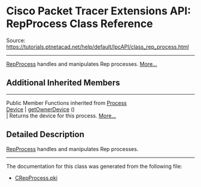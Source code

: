 # Cisco Packet Tracer Extensions API: RepProcess Class Reference

Source: https://tutorials.ptnetacad.net/help/default/IpcAPI/class_rep_process.html

---

[RepProcess](class_rep_process.html "RepProcess handles and manipulates Rep processes.") handles and manipulates Rep processes. [More...](class_rep_process.html#details)

##  Additional Inherited Members  
  
---  
Public Member Functions inherited from [Process](class_process.html)  
[Device](class_device.html) | [getOwnerDevice](class_process.html#a9cc34f553b0325e0f4074301fd36b77b) ()  
| Returns the device for this process. [More...](class_process.html#a9cc34f553b0325e0f4074301fd36b77b)  
  
  
## Detailed Description

[RepProcess](class_rep_process.html "RepProcess handles and manipulates Rep processes.") handles and manipulates Rep processes. 

* * *

The documentation for this class was generated from the following file:

  * [CRepProcess.pki](_c_rep_process_8pki.html)


